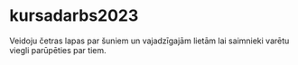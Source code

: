 # kursadarbs2023
Veidoju četras lapas par šuniem un vajadzīgajām lietām lai saimnieki varētu viegli parūpēties par tiem.
